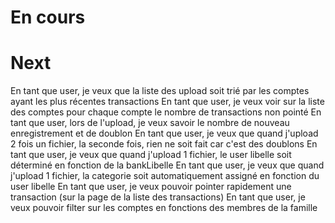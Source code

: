 # En cours
# Next

En tant que user, je veux que la liste des upload soit trié par les comptes ayant les plus récentes transactions
En tant que user, je veux voir sur la liste des comptes pour chaque compte le nombre de transactions non pointé
En tant que user, lors de l'upload, je veux savoir le nombre de nouveau enregistrement et de doublon
En tant que user, je veux que quand j'upload 2 fois un fichier, la seconde fois, rien ne soit fait car c'est des doublons
En tant que user, je veux que quand j'upload 1 fichier, le user libelle soit déterminé en fonction de la bankLibelle
En tant que user, je veux que quand j'upload 1 fichier, la categorie soit automatiquement assigné en fonction du user libelle
En tant que user, je veux pouvoir pointer rapidement une transaction (sur la page de la liste des transactions)
En tant que user, je veux pouvoir filter sur les comptes en fonctions des membres de la famille
